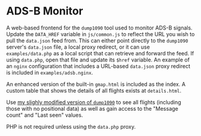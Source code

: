 ADS-B Monitor
=============

A web-based frontend for the `dump1090` tool used to monitor ADS-B signals. Update the `DATA_HREF` variable in `js/common.js` to reflect the URL you wish to pull the `data.json` feed from. This can either point directly to the `dump1090` server's `data.json` file, a local proxy redirect, or it can use `examples/data.php` as a local script that can retrieve and forward the feed. If using `data.php`, open that file and update its `$href` variable. An example of an `nginx` configuration that includes a URL-based `data.json` proxy redirect is included in `examples/adsb.nginx`.

An enhanced version of the built-in `gmap.html` is included as the index. A custom table that shows the details of all flights exists at `details.html`.

Use [my slighly modified version of `dump1090`](https://github.com/courtarro/dump1090) to see all flights (including those with no positional data) as well as gain access to the "Message count" and "Last seen" values.

PHP is not required unless using the `data.php` proxy.
